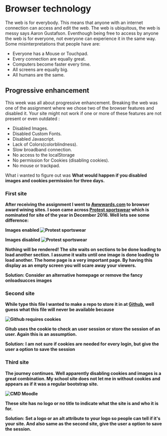 # Browser technology

The web is for everybody. This means that anyone with an internet connection can access and edit the web. The web is ubiquitous, the web is messy says Aaron Gustafson. Eventhough being free to access by anyone the web is for everyone, not everyone can experience it in the same way. Some misinterpretations that people have are:
- Everyone has a Mouse or Touchpad.
- Every connection are equally great.
- Computers become faster every time.
- All screens are equally big.
- All humans are the same.


## Progressive enhancement
This week was all about progressive enhancement. Breaking the web was one of the assignment where we chose two of the browser features and disabled it.
Your site might not work if one or more of these features are not present or even outdated :
- Disabled Images.
- Disabled Custom Fonts.
- Disabled Javascript.
- Lack of Colors(colorblindness).
- Slow broadband connection.
- No access to the localStorage
- No permission for Cookies (disabling cookies).
- No mouse or trackpad.

What i wanted to figure out was <b>What would happen if you disabled images and cookies permission for three days<b>.

### First site
After receiving the assignment I went to [Awwwards.com](www.awwwards.com) to browser award wining sites. I soon came across [Protest sportswear](https://www.protest.eu/nl/) which is nominated for site of the year in December 2016. Well lets see some difference:

**Images enabled**
![Protest sportswear](https://eltongonc.github.io/browser-technology/screenshots/protest_imgs.png)

**Images disabled**
![Protest sportswear](https://eltongonc.github.io/browser-technology/screenshots/protest_no-img.png)

 **Nothing will be rendered!**
 The site waits on sections to be done loading to load another section. I assume it waits until one image is done loading to load another. The home page is a very important page. By having this display as an empty screen you will scare away your viewers.

 **Solution: Consider an alternative homepage or remove the fancy onloadsucces images**


### Second site
While type this file I wanted to make a repo to store it in at [Github](github.com), well guess what this file will never be available because

![Github requires cookies](https://eltongonc.github.io/browser-technology/screenshots/github_no-cookies.png)

Gitub uses the cookie to check an user session or store the session of an user. Again this is an assumption.

**Solution: I am not sure if cookies are needed for every login, but give the user a option to save the session**

### Third site
The journey continues.
Well apparently disabling cookies and images is a great combination. My school site does not let me in without cookies and appears as if it was a regular bootstrap site.

![CMD Moodle](https://eltongonc.github.io/browser-technology/screenshots/moodle.png)

These site has no logo or no title to indicate what the site is and who it is for.

**Solution: Set a logo or an alt attribute to your logo so people can tell if it's your site. And also same as the second site, give the user a option to save the session.**
